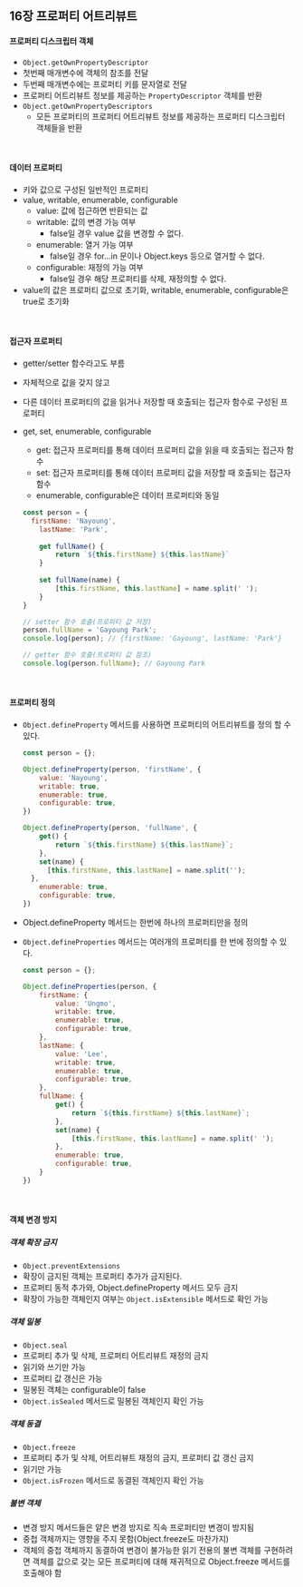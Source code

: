 ## 16장 프로퍼티 어트리뷰트

#### 프로퍼티 디스크립터 객체

-  `Object.getOwnPropertyDescriptor`
  - 첫번째 매개변수에 객체의 참조를 전달
  - 두번째 매개변수에는 프로퍼티 키를 문자열로 전달
  - 프로퍼티 어트리뷰트 정보를 제공하는 `PropertyDescriptor` 객체를 반환
- `Object.getOwnPropertyDescriptors`
  - 모든 프로퍼티의 프로퍼티 어트리뷰트 정보를 제공하는 프로퍼티 디스크립터 객체들을 반환

<br>

#### 데이터 프로퍼티

- 키와 값으로 구성된 일반적인 프로퍼티
- value, writable, enumerable, configurable
  - value: 값에 접근하면 반환되는 값
  - writable: 값의 변경 가능 여부
    - false일 경우 value 값을 변경할 수 없다.
  - enumerable: 열거 가능 여부
    - false일 경우 for...in 문이나 Object.keys 등으로 열거할 수 없다.
  - configurable: 재정의 가능 여부
    - false일 경우 해당 프로퍼티를 삭제, 재정의할 수 없다.
- value의 값은 프로퍼티 값으로 초기화, writable, enumerable, configurable은 true로 초기화

<br>

#### 접근자 프로퍼티

- getter/setter 함수라고도 부름

- 자체적으로 값을 갖지 않고

- 다른 데이터 프로퍼티의 값을 읽거나 저장할 때 호출되는 접근자 함수로 구성된 프로퍼티

- get, set, enumerable, configurable

  - get: 접근자 프로퍼티를 통해 데이터 프로퍼티 값을 읽을 때 호출되는 접근자 함수
  - set: 접근자  프로퍼티를 통해 데이터 프로퍼티 값을 저장할 때 호출되는 접근자 함수
  - enumerable, configurable은 데이터 프로퍼티와 동일

  ```javascript
  const person = {
  	firstName: 'Nayoung',
      lastName: 'Park',
      
      get fullName() {
          return `${this.firstName} ${this.lastName}`
      }
      
      set fullName(name) {
          [this.firstName, this.lastName] = name.split(' ');
      }
  }
  
  // setter 함수 호출(프로퍼티 값 저장)
  person.fullName = 'Gayoung Park';
  console.log(person); // {firstName: 'Gayoung', lastName: 'Park'}
  
  // getter 함수 호출(프로퍼티 값 참조)
  console.log(person.fullName); // Gayoung Park
  ```


<br>

#### 프로퍼티 정의

- `Object.defineProperty` 메서드를 사용하면 프로퍼티의 어트리뷰트를 정의 할 수 있다.

  ```javascript
  const person = {};
  
  Object.defineProperty(person, 'firstName', {
      value: 'Nayoung',
      writable: true,
      enumerable: true,
      configurable: true,
  })
  
  Object.defineProperty(person, 'fullName', {
      get() {
          return `${this.firstName} ${this.lastName}`;
      },
      set(name) {
      	[this.firstName, this.lastName] = name.split('');
  	},
      enumerable: true,
      configurable: true,
  })
  ```

- Object.defineProperty 메서드는 한번에 하나의 프로퍼티만을 정의

- `Object.defineProperties` 메서드는 여러개의 프로퍼티를 한 번에 정의할 수 있다.

  ```javascript
  const person = {};
  
  Object.defineProperties(person, {
      firstName: {
          value: 'Ungmo',
          writable: true,
          enumerable: true,
          configurable: true,
      },
      lastName: {
          value: 'Lee',
          writable: true,
          enumerable: true,
          configurable: true,
      },
      fullName: {
          get() {
              return `${this.firstName} ${this.lastName}`;
          },
          set(name) {
              [this.firstName, this.lastName] = name.split(' ');
          },
          enumerable: true,
          configurable: true,
      }
  })
  ```

<br>

#### 객체 변경 방지

##### 객체 확장 금지

- `Object.preventExtensions`
- 확장이 금지된 객체는 프로퍼티 추가가 금지된다.
- 프로퍼티 동적 추가와, Object.defineProperty 메서드 모두 금지
- 확장이 가능한 객체인지 여부는 `Object.isExtensible` 메서드로 확인 가능

##### 객체 밀봉

- `Object.seal`
- 프로퍼티 추가 및 삭제, 프로퍼티 어트리뷰트 재정의 금지
- 읽기와 쓰기만 가능
- 프로퍼티 값 갱신은 가능
- 밀봉된 객체는 configurable이 false
- `Object.isSealed` 메서드로 밀봉된 객체인지 확인 가능

##### 객체 동결

- `Object.freeze`
- 프로퍼티 추가 및 삭제, 어트리뷰트 재정의 금지, 프로퍼티 값 갱신 금지
- 읽기만 가능
- `Object.isFrozen` 메서드로 동결된 객체인지 확인 가능

##### 불변 객체

- 변경 방지 메서드들은 얕은 변경 방지로 직속 프로퍼티만 변경이 방지됨
- 중첩 객체까지는 영향을 주지 못함(Object.freeze도 마찬가지)
- 객체의 중첩 객체까지 동결하여 변경이 불가능한 읽기 전용의 불변 객체를 구현하려면 객체를 값으로 갖는 모든 프로퍼티에 대해 재귀적으로 Object.freeze 메서드를 호출해야 함